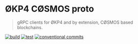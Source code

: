# ØKP4 CØSMOS proto

> gRPC clients for ØKP4 and by extension, CØSMOS based blockchains.

[![build](https://github.com/okp4/okp4-cosmos-proto/actions/workflows/build.yml/badge.svg)](https://github.com/okp4/okp4-cosmos-proto/actions/workflows/build.yml)
[![test](https://github.com/okp4/okp4-cosmos-proto/actions/workflows/test.yml/badge.svg)](https://github.com/okp4/okp4-cosmos-proto/actions/workflows/test.yml)
[![conventional commits](https://img.shields.io/badge/Conventional%20Commits-1.0.0-yellow.svg)](https://conventionalcommits.org)
